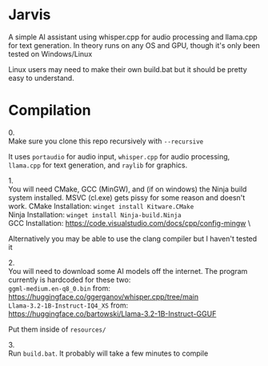 # Jarvis

A simple AI assistant using whisper.cpp for audio processing and llama.cpp for text generation. In theory runs on any OS and GPU, though it's only been tested on Windows/Linux

Linux users may need to make their own build.bat but it should be pretty easy to understand.

# Compilation
0.\
Make sure you clone this repo recursively with `--recursive`

It uses `portaudio` for audio input, `whisper.cpp` for audio processing, `llama.cpp` for text generation, and `raylib` for graphics.

1.\
You will need CMake, GCC (MinGW), and (if on windows) the Ninja build system installed. MSVC (cl.exe) gets pissy for some reason and doesn't work.
CMake Installation: `winget install Kitware.CMake`\
Ninja Installation: `winget install Ninja-build.Ninja`\
GCC Installation: https://code.visualstudio.com/docs/cpp/config-mingw \

Alternatively you may be able to use the clang compiler but I haven't tested it

2.\
You will need to download some AI models off the internet. The program currently is hardcoded for these two:\
`ggml-medium.en-q8_0.bin` from: https://huggingface.co/ggerganov/whisper.cpp/tree/main \
`Llama-3.2-1B-Instruct-IQ4_XS` from: https://huggingface.co/bartowski/Llama-3.2-1B-Instruct-GGUF

Put them inside of `resources/`

3.\
Run `build.bat`. It probably will take a few minutes to compile